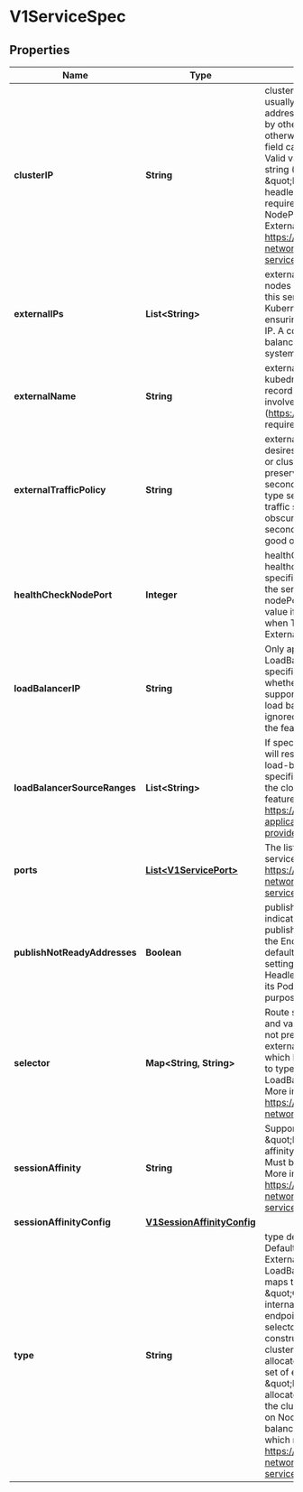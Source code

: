 

# V1ServiceSpec

## Properties

Name | Type | Description | Notes
------------ | ------------- | ------------- | -------------
**clusterIP** | **String** | clusterIP is the IP address of the service and is usually assigned randomly by the master. If an address is specified manually and is not in use by others, it will be allocated to the service; otherwise, creation of the service will fail. This field can not be changed through updates. Valid values are \&quot;None\&quot;, empty string (\&quot;\&quot;), or a valid IP address. \&quot;None\&quot; can be specified for headless services when proxying is not required. Only applies to types ClusterIP, NodePort, and LoadBalancer. Ignored if type is ExternalName. More info: https://kubernetes.io/docs/concepts/services-networking/service/#virtual-ips-and-service-proxies |  [optional]
**externalIPs** | **List&lt;String&gt;** | externalIPs is a list of IP addresses for which nodes in the cluster will also accept traffic for this service.  These IPs are not managed by Kubernetes.  The user is responsible for ensuring that traffic arrives at a node with this IP.  A common example is external load-balancers that are not part of the Kubernetes system. |  [optional]
**externalName** | **String** | externalName is the external reference that kubedns or equivalent will return as a CNAME record for this service. No proxying will be involved. Must be a valid RFC-1123 hostname (https://tools.ietf.org/html/rfc1123) and requires Type to be ExternalName. |  [optional]
**externalTrafficPolicy** | **String** | externalTrafficPolicy denotes if this Service desires to route external traffic to node-local or cluster-wide endpoints. \&quot;Local\&quot; preserves the client source IP and avoids a second hop for LoadBalancer and Nodeport type services, but risks potentially imbalanced traffic spreading. \&quot;Cluster\&quot; obscures the client source IP and may cause a second hop to another node, but should have good overall load-spreading. |  [optional]
**healthCheckNodePort** | **Integer** | healthCheckNodePort specifies the healthcheck nodePort for the service. If not specified, HealthCheckNodePort is created by the service api backend with the allocated nodePort. Will use user-specified nodePort value if specified by the client. Only effects when Type is set to LoadBalancer and ExternalTrafficPolicy is set to Local. |  [optional]
**loadBalancerIP** | **String** | Only applies to Service Type: LoadBalancer LoadBalancer will get created with the IP specified in this field. This feature depends on whether the underlying cloud-provider supports specifying the loadBalancerIP when a load balancer is created. This field will be ignored if the cloud-provider does not support the feature. |  [optional]
**loadBalancerSourceRanges** | **List&lt;String&gt;** | If specified and supported by the platform, this will restrict traffic through the cloud-provider load-balancer will be restricted to the specified client IPs. This field will be ignored if the cloud-provider does not support the feature.\&quot; More info: https://kubernetes.io/docs/tasks/access-application-cluster/configure-cloud-provider-firewall/ |  [optional]
**ports** | [**List&lt;V1ServicePort&gt;**](V1ServicePort.md) | The list of ports that are exposed by this service. More info: https://kubernetes.io/docs/concepts/services-networking/service/#virtual-ips-and-service-proxies |  [optional]
**publishNotReadyAddresses** | **Boolean** | publishNotReadyAddresses, when set to true, indicates that DNS implementations must publish the notReadyAddresses of subsets for the Endpoints associated with the Service. The default value is false. The primary use case for setting this field is to use a StatefulSet&#39;s Headless Service to propagate SRV records for its Pods without respect to their readiness for purpose of peer discovery. |  [optional]
**selector** | **Map&lt;String, String&gt;** | Route service traffic to pods with label keys and values matching this selector. If empty or not present, the service is assumed to have an external process managing its endpoints, which Kubernetes will not modify. Only applies to types ClusterIP, NodePort, and LoadBalancer. Ignored if type is ExternalName. More info: https://kubernetes.io/docs/concepts/services-networking/service/ |  [optional]
**sessionAffinity** | **String** | Supports \&quot;ClientIP\&quot; and \&quot;None\&quot;. Used to maintain session affinity. Enable client IP based session affinity. Must be ClientIP or None. Defaults to None. More info: https://kubernetes.io/docs/concepts/services-networking/service/#virtual-ips-and-service-proxies |  [optional]
**sessionAffinityConfig** | [**V1SessionAffinityConfig**](V1SessionAffinityConfig.md) |  |  [optional]
**type** | **String** | type determines how the Service is exposed. Defaults to ClusterIP. Valid options are ExternalName, ClusterIP, NodePort, and LoadBalancer. \&quot;ExternalName\&quot; maps to the specified externalName. \&quot;ClusterIP\&quot; allocates a cluster-internal IP address for load-balancing to endpoints. Endpoints are determined by the selector or if that is not specified, by manual construction of an Endpoints object. If clusterIP is \&quot;None\&quot;, no virtual IP is allocated and the endpoints are published as a set of endpoints rather than a stable IP. \&quot;NodePort\&quot; builds on ClusterIP and allocates a port on every node which routes to the clusterIP. \&quot;LoadBalancer\&quot; builds on NodePort and creates an external load-balancer (if supported in the current cloud) which routes to the clusterIP. More info: https://kubernetes.io/docs/concepts/services-networking/service/#publishing-services-service-types |  [optional]



